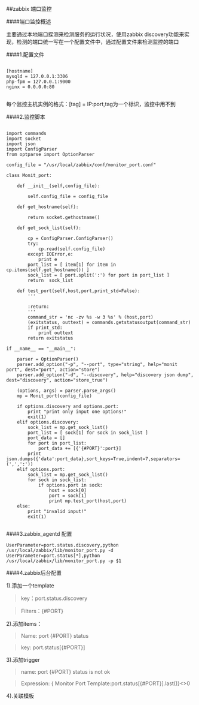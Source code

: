 ##zabbix 端口监控

####端口监控概述

主要通过本地端口探测来检测服务的运行状况，使用zabbix discovery功能来实现，检测的端口统一写在一个配置文件中，通过配置文件来检测监控的端口

####1.配置文件

<pre><code>
[hostname]
mysqld = 127.0.0.1:3306
php-fpm = 127.0.0.1:9000
nginx = 0.0.0.0:80

</code></pre>

 每个监控主机实例的格式：[tag] =  IP:port,tag为一个标识，监控中用不到

####2.监控脚本


<pre><code>
import commands
import socket
import json
import ConfigParser
from optparse import OptionParser

config_file = "/usr/local/zabbix/conf/monitor_port.conf"

class Monit_port:

    def __init__(self,config_file):

        self.config_file = config_file

    def get_hostname(self):

        return socket.gethostname()

    def get_sock_list(self):

        cp = ConfigParser.ConfigParser()
        try:
            cp.read(self.config_file)
        except IOError,e:
            print e
        port_list = [ item[1] for item in cp.items(self.get_hostname()) ]
        sock_list = [ port.split(':') for port in port_list ]
        return  sock_list

    def test_port(self,host,port,print_std=False):
        '''

        :return:
        '''
        command_str = 'nc -zv %s -w 3 %s' % (host,port)
        (exitstatus, outtext) = commands.getstatusoutput(command_str)
        if print_std:
            print outtext
        return exitstatus

if __name__ == "__main__":

    parser = OptionParser()
    parser.add_option("-p", "--port", type="string", help="monit port", dest="port", action="store")
    parser.add_option("-d", "--discovery", help="discovery json dump", dest="discovery", action="store_true")

    (options, args) = parser.parse_args()
    mp = Monit_port(config_file)

    if options.discovery and options.port:
        print "print only input one options!"
        exit(1)
    elif options.discovery:
        sock_list = mp.get_sock_list()
        port_list = [ sock[1] for sock in sock_list ]
        port_data = []
        for port in port_list:
            port_data += [{'{#PORT}':port}]
        print json.dumps({'data':port_data},sort_keys=True,indent=7,separators=(',',':'))
    elif options.port:
        sock_list = mp.get_sock_list()
        for sock in sock_list:
            if options.port in sock:
                host = sock[0]
                port = sock[1]
                print mp.test_port(host,port)
    else:
        print "invalid input!"
        exit(1)

</code></pre>

####3.zabbix_agentd 配置

`UserParameter=port.status.discovery,python /usr/local/zabbix/lib/monitor_port.py -d`
`UserParameter=port.status[*],python /usr/local/zabbix/lib/monitor_port.py -p $1`

####4.zabbix后台配置

1).添加一个template

>key：port.status.discovery

>Filters：{#PORT}


2).添加items：

>Name: port {#PORT} status 

>key: port.status[{#PORT}] 

3).添加trigger

>name: port {#PORT} status is not ok

>Expression: { Monitor Port Template:port.status[{#PORT}].last()}<>0

4).关联模板
